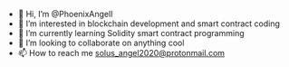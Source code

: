 - 👋 Hi, I’m @PhoenixAngell
- 👀 I’m interested in blockchain development and smart contract coding
- 🌱 I’m currently learning Solidity smart contract programming
- 💞️ I’m looking to collaborate on anything cool
- 📫 How to reach me solus_angel2020@protonmail.com

<!---
PhoenixAngell/PhoenixAngell is a ✨ special ✨ repository because its `README.md` (this file) appears on your GitHub profile.
You can click the Preview link to take a look at your changes.
--->
